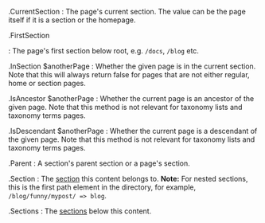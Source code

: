 .CurrentSection
: The page's current section. The value can be the page itself if it is a section or the homepage.

.FirstSection

: The page's first section below root, e.g. `/docs`, `/blog` etc.

.InSection $anotherPage
: Whether the given page is in the current section. Note that this will always return false for pages that are not either regular, home or section pages.

.IsAncestor $anotherPage
: Whether the current page is an ancestor of the given page. Note that this method is not relevant for taxonomy lists and taxonomy terms pages.

.IsDescendant $anotherPage
: Whether the current page is a descendant of the given page. Note that this method is not relevant for taxonomy lists and taxonomy terms pages.

.Parent
: A section's parent section or a page's section.

.Section
: The [section](/content-management/sections/) this content belongs to. **Note:** For nested sections, this is the first path element in the directory, for example, `/blog/funny/mypost/ => blog`.

.Sections
: The [sections](/content-management/sections/) below this content.
